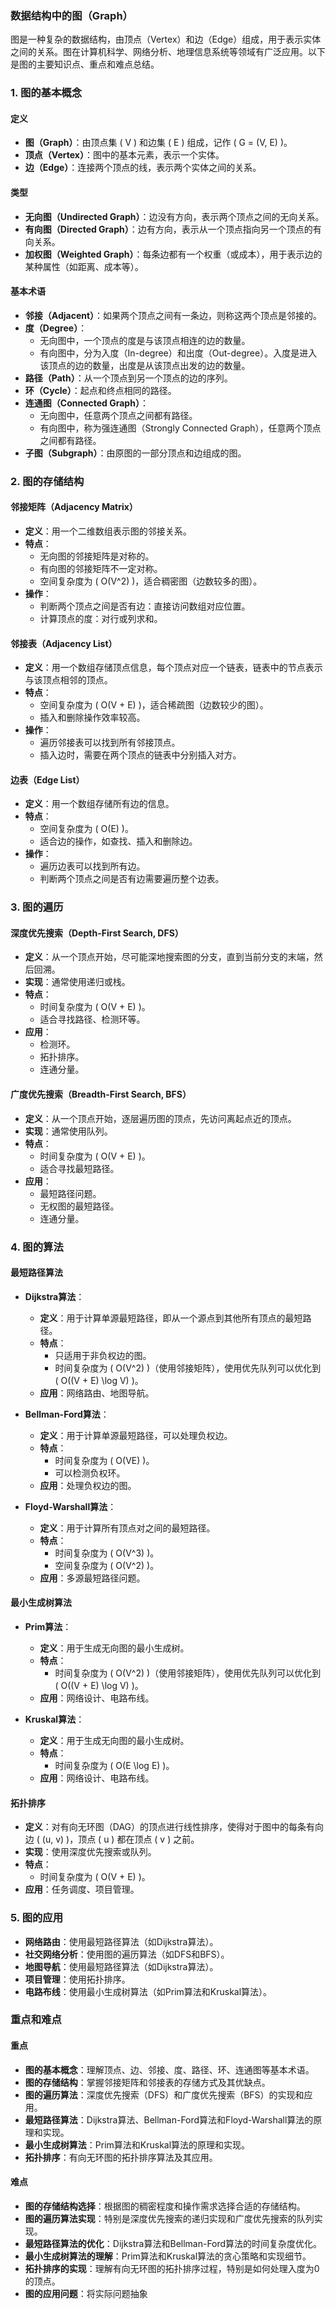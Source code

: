### 数据结构中的图（Graph）

图是一种复杂的数据结构，由顶点（Vertex）和边（Edge）组成，用于表示实体之间的关系。图在计算机科学、网络分析、地理信息系统等领域有广泛应用。以下是图的主要知识点、重点和难点总结。

### 1. 图的基本概念

#### 定义
- **图（Graph）**：由顶点集 \( V \) 和边集 \( E \) 组成，记作 \( G = (V, E) \)。
- **顶点（Vertex）**：图中的基本元素，表示一个实体。
- **边（Edge）**：连接两个顶点的线，表示两个实体之间的关系。

#### 类型
- **无向图（Undirected Graph）**：边没有方向，表示两个顶点之间的无向关系。
- **有向图（Directed Graph）**：边有方向，表示从一个顶点指向另一个顶点的有向关系。
- **加权图（Weighted Graph）**：每条边都有一个权重（或成本），用于表示边的某种属性（如距离、成本等）。

#### 基本术语
- **邻接（Adjacent）**：如果两个顶点之间有一条边，则称这两个顶点是邻接的。
- **度（Degree）**：
  - 无向图中，一个顶点的度是与该顶点相连的边的数量。
  - 有向图中，分为入度（In-degree）和出度（Out-degree）。入度是进入该顶点的边的数量，出度是从该顶点出发的边的数量。
- **路径（Path）**：从一个顶点到另一个顶点的边的序列。
- **环（Cycle）**：起点和终点相同的路径。
- **连通图（Connected Graph）**：
  - 无向图中，任意两个顶点之间都有路径。
  - 有向图中，称为强连通图（Strongly Connected Graph），任意两个顶点之间都有路径。
- **子图（Subgraph）**：由原图的一部分顶点和边组成的图。

### 2. 图的存储结构

#### 邻接矩阵（Adjacency Matrix）
- **定义**：用一个二维数组表示图的邻接关系。
- **特点**：
  - 无向图的邻接矩阵是对称的。
  - 有向图的邻接矩阵不一定对称。
  - 空间复杂度为 \( O(V^2) \)，适合稠密图（边数较多的图）。
- **操作**：
  - 判断两个顶点之间是否有边：直接访问数组对应位置。
  - 计算顶点的度：对行或列求和。

#### 邻接表（Adjacency List）
- **定义**：用一个数组存储顶点信息，每个顶点对应一个链表，链表中的节点表示与该顶点相邻的顶点。
- **特点**：
  - 空间复杂度为 \( O(V + E) \)，适合稀疏图（边数较少的图）。
  - 插入和删除操作效率较高。
- **操作**：
  - 遍历邻接表可以找到所有邻接顶点。
  - 插入边时，需要在两个顶点的链表中分别插入对方。

#### 边表（Edge List）
- **定义**：用一个数组存储所有边的信息。
- **特点**：
  - 空间复杂度为 \( O(E) \)。
  - 适合边的操作，如查找、插入和删除边。
- **操作**：
  - 遍历边表可以找到所有边。
  - 判断两个顶点之间是否有边需要遍历整个边表。

### 3. 图的遍历

#### 深度优先搜索（Depth-First Search, DFS）
- **定义**：从一个顶点开始，尽可能深地搜索图的分支，直到当前分支的末端，然后回溯。
- **实现**：通常使用递归或栈。
- **特点**：
  - 时间复杂度为 \( O(V + E) \)。
  - 适合寻找路径、检测环等。
- **应用**：
  - 检测环。
  - 拓扑排序。
  - 连通分量。

#### 广度优先搜索（Breadth-First Search, BFS）
- **定义**：从一个顶点开始，逐层遍历图的顶点，先访问离起点近的顶点。
- **实现**：通常使用队列。
- **特点**：
  - 时间复杂度为 \( O(V + E) \)。
  - 适合寻找最短路径。
- **应用**：
  - 最短路径问题。
  - 无权图的最短路径。
  - 连通分量。

### 4. 图的算法

#### 最短路径算法
- **Dijkstra算法**：
  - **定义**：用于计算单源最短路径，即从一个源点到其他所有顶点的最短路径。
  - **特点**：
    - 只适用于非负权边的图。
    - 时间复杂度为 \( O(V^2) \)（使用邻接矩阵），使用优先队列可以优化到 \( O((V + E) \log V) \)。
  - **应用**：网络路由、地图导航。

- **Bellman-Ford算法**：
  - **定义**：用于计算单源最短路径，可以处理负权边。
  - **特点**：
    - 时间复杂度为 \( O(VE) \)。
    - 可以检测负权环。
  - **应用**：处理负权边的图。

- **Floyd-Warshall算法**：
  - **定义**：用于计算所有顶点对之间的最短路径。
  - **特点**：
    - 时间复杂度为 \( O(V^3) \)。
    - 空间复杂度为 \( O(V^2) \)。
  - **应用**：多源最短路径问题。

#### 最小生成树算法
- **Prim算法**：
  - **定义**：用于生成无向图的最小生成树。
  - **特点**：
    - 时间复杂度为 \( O(V^2) \)（使用邻接矩阵），使用优先队列可以优化到 \( O((V + E) \log V) \)。
  - **应用**：网络设计、电路布线。

- **Kruskal算法**：
  - **定义**：用于生成无向图的最小生成树。
  - **特点**：
    - 时间复杂度为 \( O(E \log E) \)。
  - **应用**：网络设计、电路布线。

#### 拓扑排序
- **定义**：对有向无环图（DAG）的顶点进行线性排序，使得对于图中的每条有向边 \( (u, v) \)，顶点 \( u \) 都在顶点 \( v \) 之前。
- **实现**：使用深度优先搜索或队列。
- **特点**：
  - 时间复杂度为 \( O(V + E) \)。
- **应用**：任务调度、项目管理。

### 5. 图的应用

- **网络路由**：使用最短路径算法（如Dijkstra算法）。
- **社交网络分析**：使用图的遍历算法（如DFS和BFS）。
- **地图导航**：使用最短路径算法（如Dijkstra算法）。
- **项目管理**：使用拓扑排序。
- **电路布线**：使用最小生成树算法（如Prim算法和Kruskal算法）。

### 重点和难点

#### 重点
- **图的基本概念**：理解顶点、边、邻接、度、路径、环、连通图等基本术语。
- **图的存储结构**：掌握邻接矩阵和邻接表的存储方式及其优缺点。
- **图的遍历算法**：深度优先搜索（DFS）和广度优先搜索（BFS）的实现和应用。
- **最短路径算法**：Dijkstra算法、Bellman-Ford算法和Floyd-Warshall算法的原理和实现。
- **最小生成树算法**：Prim算法和Kruskal算法的原理和实现。
- **拓扑排序**：有向无环图的拓扑排序算法及其应用。

#### 难点
- **图的存储结构选择**：根据图的稠密程度和操作需求选择合适的存储结构。
- **图的遍历算法实现**：特别是深度优先搜索的递归实现和广度优先搜索的队列实现。
- **最短路径算法的优化**：Dijkstra算法和Bellman-Ford算法的时间复杂度优化。
- **最小生成树算法的理解**：Prim算法和Kruskal算法的贪心策略和实现细节。
- **拓扑排序的实现**：理解有向无环图的拓扑排序过程，特别是如何处理入度为0的顶点。
- **图的应用问题**：将实际问题抽象
<!--stackedit_data:
eyJoaXN0b3J5IjpbMjAyMzUwNDQ1NV19
-->